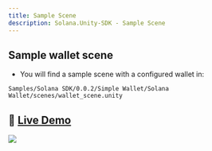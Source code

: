 ```yaml
---
title: Sample Scene
description: Solana.Unity-SDK - Sample Scene
---
```


## Sample wallet scene

* You will find a sample scene with a configured wallet in:

```shell
Samples/Solana SDK/0.0.2/Simple Wallet/Solana Wallet/scenes/wallet_scene.unity
```

## 🚀 [Live Demo](https://garbles-labs.github.io/Solana.Unity-SDK/)

[![](https://i.imgur.com/f4AF8Yn.gif)](https://garbles-labs.github.io/Solana.Unity-SDK/)
